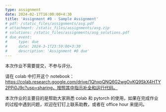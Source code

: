 ```yaml
---
type: assignment
date: 2024-02-17T16:00:00+4:30
title: 'Assignment #0 - Sample Assignment'
# pdf: /static_files/assignments/asg.pdf
# attachment: /static_files/assignments/asg.zip
# solutions: /static_files/assignments/asg_solutions.pdf
# due_event: 
#     type: due
#     date: 2024-3-1T23:59:00+3:30
#     description: 'Assignment #0 due'
---
```

本次作业不需要提交，不参与评分。

请在 colab 中打开这个 notebook：https://colab.research.google.com/drive/1QhxpQNQ6G2wgOvKQ9SkX4HTY2PPi0J9c?usp=sharing，按照其中指示补全和运行代码。

本次作业的主要目的是帮助大家熟悉 colab 和 pytorch 的使用，如果在完成作业的过程中遇到问题，欢迎在钉钉上联系助教，或者在 office hour 来提问。
